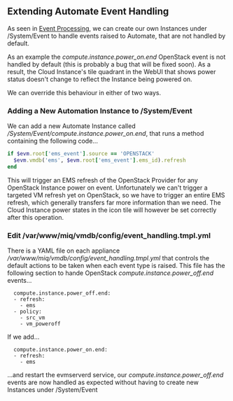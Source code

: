 ## Extending Automate Event Handling

As seen in [Event Processing](./event_processing.md), we can create our own Instances under /System/Event to handle events raised to Automate, that are not handled by default.

As an example the _compute.instance.power\_on.end_ OpenStack event is not handled by default (this is probably a bug that will be fixed soon). As a result, the Cloud Instance's tile quadrant in the WebUI that shows power status doesn't change to reflect the Instance being powered on.

We can override this behaviour in either of two ways.

### Adding a New Automation Instance to /System/Event

We can add a new Automate Instance called _/System/Event/compute.instance.power\_on.end_, that runs a method containing the following code...

```ruby
if $evm.root['ems_event'].source == 'OPENSTACK' 
  $evm.vmdb('ems', $evm.root['ems_event'].ems_id).refresh
end
```

This will trigger an EMS refresh of the OpenStack Provider for any OpenStack Instance power on event. Unfortunately we can't trigger a targeted VM refresh yet on OpenStack, so we have to trigger an entire EMS refresh, which generally transfers far more information than we need. The Cloud Instance power states in the icon tile will however be set correctly after this operation.

### Edit /var/www/miq/vmdb/config/event_handling.tmpl.yml

There is a YAML file on each appliance _/var/www/miq/vmdb/config/event\_handling.tmpl.yml_ that controls the default actions to be taken when each event type is raised. This file has the following section to hande OpenStack _compute.instance.power\_off.end_ events...

```
  compute.instance.power_off.end:
  - refresh:
    - ems
  - policy:
    - src_vm
    - vm_poweroff
```

If we add...

```
  compute.instance.power_on.end:
  - refresh:
    - ems
```

...and restart the evmserverd service, our _compute.instance.power\_off.end_ events are now handled as expected without having to create new Instances under /System/Event